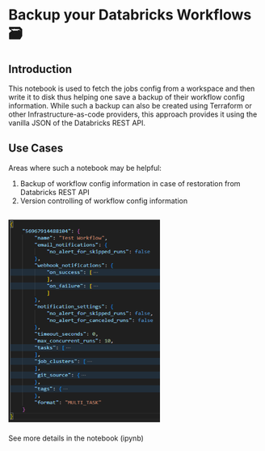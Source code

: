 # Backup your Databricks Workflows 🗃

## Introduction

This notebook is used to fetch the jobs config from a workspace and then write it to disk thus helping one save a backup of their workflow config information. While such a backup can also be created using Terraform or other Infrastructure-as-code providers, this approach provides it using the vanilla JSON of the Databricks REST API.

## Use Cases

Areas where such a notebook may be helpful:

1. Backup of workflow config information in case of restoration from Databricks REST API
2. Version controlling of workflow config information

<img src="./assets/example_config.png" height="400" width="300"></img>
---
See more details in the notebook (ipynb)
